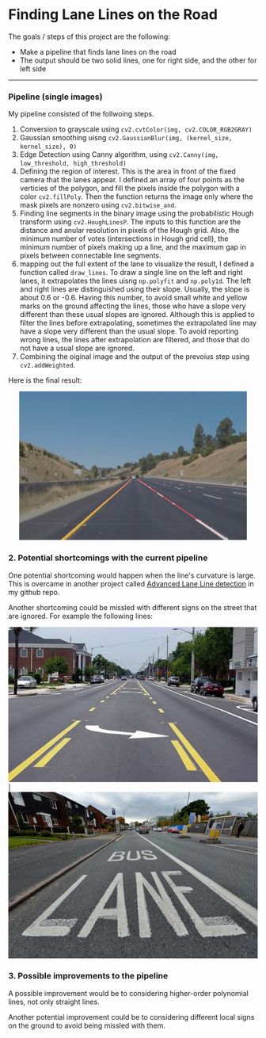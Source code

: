 # **Finding Lane Lines on the Road** 

The goals / steps of this project are the following:
* Make a pipeline that finds lane lines on the road
* The output should be two solid lines, one for right side, and the other for left side


[//]: # (Image References)

[image1]: ./test_images_output/output.png "Grayscale"
[image2]: ./examples/shortcoming.jpg "shortcoming"
[image3]: ./examples/shortcoming2.jpg "shortcoming"

---

### Pipeline (single images)

My pipeline consisted of the follwoing steps. 

1. Conversion to grayscale using `cv2.cvtColor(img, cv2.COLOR_RGB2GRAY)`
1. Gaussian smoothing uisng `cv2.GaussianBlur(img, (kernel_size, kernel_size), 0)`
1. Edge Detection using Canny algorithm, using `cv2.Canny(img, low_threshold, high_threshold)`
1. Defining the region of interest. This is the area in front of the fixed camera that the lanes appear. I defined an array of four points as the verticies of the polygon, and fill the pixels inside the polygon with a color `cv2.fillPoly`. Then the function returns the image only where the mask pixels are nonzero using `cv2.bitwise_and`.
1. Finding line segments in the binary image using the probabilistic Hough transform using `cv2.HoughLinesP`. The inputs to this function are the distance and anular resolution in pixels of the Hough grid. Also, the minimum number of votes (intersections in Hough grid cell), the minimum number of pixels making up a line, and the maximum gap in pixels between connectable line segments. 
  1. mapping out the full extent of the lane to visualize the result, I defined a function called `draw_lines`. To draw a single line on the left and right lanes, it extrapolates the lines uisng `np.polyfit` and `np.poly1d`. The left and right lines are distinguished using their slope. Usually, the slope is about 0.6 or -0.6. Having this number, to avoid small white and yellow marks on the ground affecting the lines, those who have a slope very different than these usual slopes are ignored. Although this is applied to filter the lines before extrapolating, sometimes the extrapolated line may have a slope very different than the usual slope. To avoid reporting wrong lines, the lines after extrapolation are filtered, and those that do not have a usual slope are ignored.  
1. Combining the oiginal image and the output of the prevoius step using `cv2.addWeighted`.


Here is the final result:

<p align="center">  <img width="460" height="300" src="./test_images_output/output.png "Grayscale""></p>

### 2. Potential shortcomings with the current pipeline


One potential shortcoming would happen when the line's curvature is large. This is overcame in another project called [Advanced Lane Line detection](https://github.com/mbshbn/CarND-Advanced-Lane-Lines) in my github repo.

Another shortcoming could be missled with different signs on the street that are ignored. For example the following lines:


![alt text][image2]  |  ![alt text][image3] 


### 3. Possible improvements to the pipeline

A possible improvement would be to considering higher-order polynomial lines, not only straight lines.

Another potential improvement could be to considering different local signs on the ground to avoid being missled with them.
